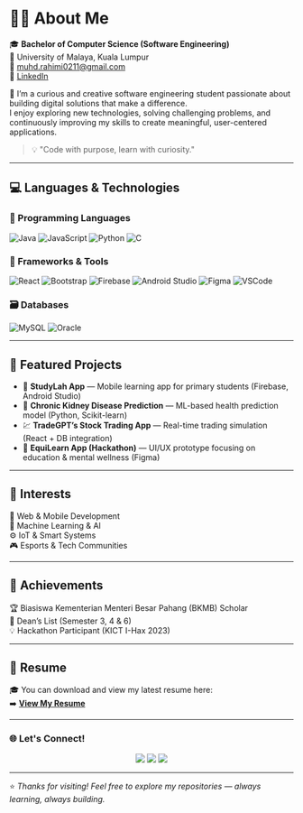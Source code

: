 
# 👨‍💻 About Me

🎓 **Bachelor of Computer Science (Software Engineering)**  
📍 University of Malaya, Kuala Lumpur  
📧 [muhd.rahimi0211@gmail.com](mailto:muhd.rahimi0211@gmail.com)  
🔗 [LinkedIn](https://www.linkedin.com/in/muhammad-rahimi-sarifuddin)

🚀 I’m a curious and creative software engineering student passionate about building digital solutions that make a difference.  
I enjoy exploring new technologies, solving challenging problems, and continuously improving my skills to create meaningful, user-centered applications.

> 💡 "Code with purpose, learn with curiosity."

---

## 💻 Languages & Technologies

### 🧠 Programming Languages  
![Java](https://img.shields.io/badge/Java-orange?logo=java&logoColor=white)
![JavaScript](https://img.shields.io/badge/JavaScript-yellow?logo=javascript&logoColor=black)
![Python](https://img.shields.io/badge/Python-blue?logo=python&logoColor=white)
![C](https://img.shields.io/badge/C-lightgrey?logo=c&logoColor=white)

### 🧩 Frameworks & Tools  
![React](https://img.shields.io/badge/React-20232A?logo=react&logoColor=61DAFB)
![Bootstrap](https://img.shields.io/badge/Bootstrap-563D7C?logo=bootstrap&logoColor=white)
![Firebase](https://img.shields.io/badge/Firebase-ffca28?logo=firebase&logoColor=black)
![Android Studio](https://img.shields.io/badge/Android%20Studio-3DDC84?logo=android-studio&logoColor=white)
![Figma](https://img.shields.io/badge/Figma-F24E1E?logo=figma&logoColor=white)
![VSCode](https://img.shields.io/badge/VS%20Code-0078d7?logo=visual-studio-code&logoColor=white)

### 🗃️ Databases  
![MySQL](https://img.shields.io/badge/MySQL-4479A1?logo=mysql&logoColor=white)
![Oracle](https://img.shields.io/badge/Oracle-F80000?logo=oracle&logoColor=white)

---

## 🚀 Featured Projects

- 🧮 **StudyLah App** — Mobile learning app for primary students (Firebase, Android Studio)  
- 🧠 **Chronic Kidney Disease Prediction** — ML-based health prediction model (Python, Scikit-learn)  
- 💹 **TradeGPT’s Stock Trading App** — Real-time trading simulation (React + DB integration)  
- 📱 **EquiLearn App (Hackathon)** — UI/UX prototype focusing on education & mental wellness (Figma)

---

## 🎯 Interests

🌱 Web & Mobile Development  
🧠 Machine Learning & AI  
⚙️ IoT & Smart Systems  
🎮 Esports & Tech Communities  

---

## 🏅 Achievements

🏆 Biasiswa Kementerian Menteri Besar Pahang (BKMB) Scholar  
📜 Dean’s List (Semester 3, 4 & 6)  
💡 Hackathon Participant (KICT I-Hax 2023)

---

## 📄 Resume

🎓 You can download and view my latest resume here:  
➡️ [**View My Resume**](https://github.com/user-attachments/files/22938859/RESUME.RAHIMI.pdf)



---

### 🌐 Let's Connect!
<p align="center">
  <a href="https://www.linkedin.com/in/muhammad-rahimi-sarifuddin"><img src="https://img.shields.io/badge/LinkedIn-0A66C2?logo=linkedin&logoColor=white" /></a>
  <a href="mailto:muhd.rahimi0211@gmail.com"><img src="https://img.shields.io/badge/Email-D14836?logo=gmail&logoColor=white" /></a>
  <a href="https://github.com/muhammad-rahimi"><img src="https://img.shields.io/badge/GitHub-100000?logo=github&logoColor=white" /></a>
</p>

---

⭐ *Thanks for visiting! Feel free to explore my repositories — always learning, always building.*
